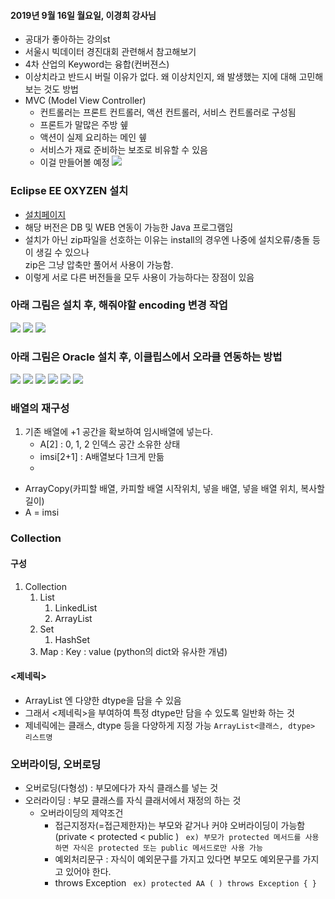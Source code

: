 ﻿#### 2019년 9월 16일 월요일, 이경희 강사님
* 공대가 좋아하는 강의st
* 서울시 빅데이터 경진대회 관련해서 참고해보기
* 4차 산업의 Keyword는 융합(컨버젼스) 
* 이상치라고 반드시 버릴 이유가 없다. 왜 이상치인지, 왜 발생했는 지에 대해 고민해보는 것도 방법
* MVC (Model View Controller) 
	* 컨트롤러는 프론트 컨트롤러, 액션 컨트롤러, 서비스 컨트롤러로 구성됨
	* 프론트가 말많은 주방 쉪
	* 액션이 실제 요리하는 메인 쉪
	* 서비스가 재료 준비하는 보조로 비유할 수 있음
	* 이걸 만들어볼 예정
	![](./img/mvc_pattern.png)

### Eclipse EE OXYZEN 설치
* [설치페이지](https://www.eclipse.org/downloads/download.php?file=/technology/epp/downloads/release/oxygen/3a/eclipse-jee-oxygen-3a-win32-x86_64.zip)
* 해당 버전은 DB 및 WEB 연동이 가능한 Java 프로그램임
* 설치가 아닌 zip파일을 선호하는 이유는 install의 경우엔 나중에 설치오류/충돌 등이 생길 수 있으나   
zip은 그냥 압축만 풀어서 사용이 가능함.
* 이렇게 서로 다른 버전들을 모두 사용이 가능하다는 장점이 있음
### 아래 그림은 설치 후, 해줘야할 encoding 변경 작업
![](./img/setup1.png)
![](./img/setup2.png)
![](./img/setup3.png)

### 아래 그림은 Oracle 설치 후, 이클립스에서 오라클 연동하는 방법
![](./img/setup4-1.png)
![](./img/setup4-2.png)
![](./img/setup4-3.png)
![](./img/setup4-4.png)
![](./img/setup5.png)
![](./img/setup6.png)


### 배열의 재구성
1. 기존 배열에 +1 공간을 확보하여 임시배열에 넣는다. 
	- A[2]  : 0, 1, 2 인덱스 공간 소유한 상태
	- imsi[2+1] : A배열보다 1크게 만듦
	- 
* ArrayCopy(카피할 배열, 카피할 배열 시작위치, 넣을 배열, 넣을 배열 위치, 복사할 길이)
* A = imsi 

### Collection
#### 구성
1. Collection
	1. List
		1. LinkedList
		2. ArrayList
	2. Set
		1. HashSet
	3. Map : Key : value (python의 dict와 유사한 개념)

#### <제네릭>
* ArrayList 엔 다양한 dtype을 담을 수 있음
* 그래서 <제네릭>을 부여하여 특정 dtype만 담을 수 있도록 일반화 하는 것
 * 제네릭에는 클래스, dtype 등을 다양하게 지정 가능
 `ArrayList<클래스, dtype> 리스트명`

### 오버라이딩, 오버로딩
* 오버로딩(다형성) : 부모에다가 자식 클래스를 넣는 것
* 오러라이딩 : 부모 클래스를 자식 클래서에서 재정의 하는 것
	* 오버라이딩의 제약조건
		* 접근지정자(=접근제한자)는 부모와 같거나 커야 오버라이딩이 가능함 (private < protected < public )
		` ex) 부모가 protected 메서드를 사용하면 자식은 protected 또는 public 메서드로만 사용 가능`
		* 예외처리문구 : 자식이 예외문구를 가지고 있다면 부모도 예외문구를 가지고 있어야 한다. 
		* throws Exception
		` ex) protected AA ( ) throws Exception { }`






